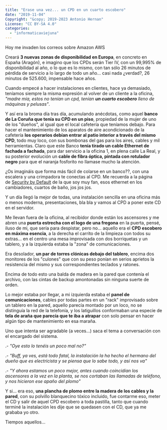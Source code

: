 ```yaml
---
title: "Erase una vez... un CPD en un cuarto escobero"
date: "2019-11-04"
Copyright: "&copy; 2019-2023 Antonio Hernan"
License: "CC BY-SA 4.0"
categories: 
  - "informaticaviejuna"
---
```


Hoy me invaden los correos sobre Amazon AWS

Creará **3 nuevas zonas de disponibilidad en Europa**, en concreto en España (Aragón), e imagino que los CPDs serán Tier IV, con un 99,995% de disponibilidad al año, o lo que es lo mismo, con tan sólo 26 minutos de pérdida de servicio a lo largo de todo un año... casi nada ¿verdad?, 26 minutos de 525.600, impensable hace años.

Cuando empecé a hacer instalaciones en clientes, hace ya demasiado, teníamos siempre la misma expresión al volver de un cliente a la oficina, _"madre mía, estos no tenían un cpd, tenían **un cuarto escobero** lleno de máquinas y pelusas"_.

Y así era la broma día tras día, acumulando anécdotas, como aquel **banco de La Coruña que tenía su CPD en un piso**, propiedad de la mujer de uno de los "dueños", al igual que el local cafetería que teníamos debajo. Para hacer el mantenimiento de los aparatos de aire acondicionado de la cafetería **los operarios debían entrar al patio interior a través del mismo CPD**, todo muy loco, con sus bombonas del gas para los aires, cables y mil herramientas. Claro que este Banco **tenía tirado un cable Ethernet de fachada a fachada**, para dar servicio a la oficina 1, en plena calle La Real, y su posterior evolución un **cable de fibra óptica, pintada con rotulador negro** para que el naranja fosforito no llamase mucho la atención.

¿Os imagináis que forma más fácil de colarse en un banco??, con una escalera y una crimpadora te conectas al CPD. Me recuerda a la página de [Security by Default](http://www.securitybydefault.com/search/label/ethernet%20exposed) de la que soy muy fan, esos ethernet en los cambiadores, cuartos de baño, jos jos jos.

Y un día llegó la mejor de todas, una instalación sencilla en una oficina más o menos moderna, presentaciones, bla bla y vamos al CPD a poner este CD en el servidor.

Me llevan fuera de la oficina, al recibidor donde están los ascensores y me abren una **puerta estrecha con el logo de una fregona** en la puerta, pensé, iluso de mi, que sería para despistar, pero no... aquello era el **CPD escobero en máxima esencia**, a la derecha el carrito de la limpieza con todos su extras... en el centro una mesa improvisada con dos borriquetas y un tablero, y a la izquierda estaba la "zona" de comunicaciones.

Era desolador, **un par de torres clónicas debajo del tablero**, encima dos monitores de los "culones" que con su peso ponían en serios aprietos la resistencia del mismo y sus correspondientes teclados y ratones.

Encima de todo esto una balda de madera en la pared que contenía el archivo, con las cintas de backup amontonadas sin ninguna suerte de orden.

Lo mejor estaba por llegar, a mi izquierda estaba el **panel de comunicaciones**, cables por todas partes en un "rack" improvisado sobre un tablero en la pared, aquello parecía montado por un loco, no se distinguía la red de la telefonía, y los latiguillos conformaban una especie de **tela de araña que parecía que te iba a atrapar** con solo pensar en hacer algún tipo de mantenimiento en esa maraña.

Uno que intenta ser agradable (a veces...) saca el tema a conversación con el encargado del sistema.

.- _"Oye esto lo tenéis un poco mal no?"_

.- _"Buff, ya ves, está todo fatal, la instalación la ha hecho el hermano del dueño que es electricista y se piensa que lo sabe todo, y así nos va"_

.- _"Y ahora estamos un poco mejor, antes cuando coincidían los ascensores a la vez en la planta, se nos cortaban las llamadas de teléfono, y nos hicieron ese apaño del plomo"_

Y si... era eso, **una plancha de plomo entre la madera de los cables y la pared**, con su polvillo blanquecino tóxico incluido, fue contarme eso, meter el CD y salir de aquel CPD escobero a toda pastilla, tanto que cuando terminé la instalación les dije que se quedasen con el CD, que ya me grababa yo otro.

Tiempos aquellos...
